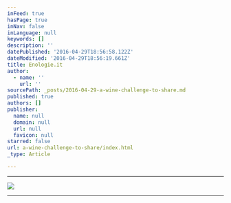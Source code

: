 ```yaml
---
inFeed: true
hasPage: true
inNav: false
inLanguage: null
keywords: []
description: ''
datePublished: '2016-04-29T18:56:58.122Z'
dateModified: '2016-04-29T18:56:19.661Z'
title: Enologie.it
author:
  - name: ''
    url: ''
sourcePath: _posts/2016-04-29-a-wine-challenge-to-share.md
published: true
authors: []
publisher:
  name: null
  domain: null
  url: null
  favicon: null
starred: false
url: a-wine-challenge-to-share/index.html
_type: Article

---
```

****
![](https://the-grid-user-content.s3-us-west-2.amazonaws.com/42af026c-d821-4a68-9469-d7f3699b40db.png)

****